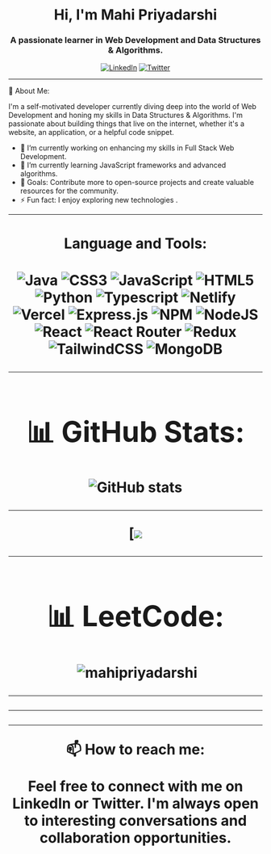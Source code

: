 

<h1 align="center">Hi, I'm Mahi Priyadarshi</h1>
<h3 align="center">A passionate learner in Web Development and Data Structures & Algorithms.</h3>

<p align="center">
  <a href=""><img alt="LinkedIn" src="https://img.shields.io/badge/LinkedIn-Mahi20%Priyadarshi-blue?style=flat-square&logo=linkedin"></a>
  <a href=""><img alt="Twitter" src="https://img.shields.io/badge/Twitter-@-blue?style=flat-square&logo=twitter"></a>
</p>


---

🚀 About Me:

I'm a self-motivated developer currently diving deep into the world of Web Development and honing my skills in Data Structures & Algorithms. I'm passionate about building things that live on the internet, whether it's a website, an application, or a helpful code snippet.

- 🔭 I’m currently working on enhancing my skills in Full Stack Web Development.
- 🌱 I’m currently learning JavaScript frameworks and advanced algorithms.
- 🎯 Goals: Contribute more to open-source projects and create valuable resources for the community.
- ⚡ Fun fact: I enjoy exploring new technologies .

---
<center><h1>Language and Tools:<h1/><center/>



![Java](https://img.shields.io/badge/java-%23ED8B00.svg?style=flat&logo=java&logoColor=white) ![CSS3](https://img.shields.io/badge/css3-%231572B6.svg?style=flat&logo=css3&logoColor=white) ![JavaScript](https://img.shields.io/badge/javascript-%23323330.svg?style=flat&logo=javascript&logoColor=%23F7DF1E)  ![HTML5](https://img.shields.io/badge/html5-%23E34F26.svg?style=flat&logo=html5&logoColor=white) ![Python](https://img.shields.io/badge/python-3670A0?style=flat&logo=python&logoColor=ffdd54)  ![Typescript](https://img.shields.io/badge/typesript-%23ED8B00.svg?style=flat&logo=typescript&logoColor=white)  ![Netlify](https://img.shields.io/badge/netlify-%23000000.svg?style=flat&logo=netlify&logoColor=#00C7B7) ![Vercel](https://img.shields.io/badge/vercel-%23000000.svg?style=flat&logo=vercel&logoColor=white)  ![Express.js](https://img.shields.io/badge/express.js-%23404d59.svg?style=flat&logo=express&logoColor=%2361DAFB)   ![NPM](https://img.shields.io/badge/NPM-%23000000.svg?style=flat&logo=npm&logoColor=white)  ![NodeJS](https://img.shields.io/badge/node.js-6DA55F?style=flat&logo=node.js&logoColor=white) ![React](https://img.shields.io/badge/react-%2320232a.svg?style=flat&logo=react&logoColor=%2361DAFB) ![React Router](https://img.shields.io/badge/React_Router-CA4245?style=flat&logo=react-router&logoColor=white) ![Redux](https://img.shields.io/badge/redux-%23593d88.svg?style=flat&logo=redux&logoColor=white) ![TailwindCSS](https://img.shields.io/badge/tailwindcss-%2338B2AC.svg?style=flat&logo=tailwind-css&logoColor=white)  ![MongoDB](https://img.shields.io/badge/MongoDB-%234ea94b.svg?style=flat&logo=mongodb&logoColor=white)

---

# 📊 GitHub Stats:
![GitHub stats](https://github-readme-stats-mahi-priyadarshi-s-projects.vercel.app/api/cards/profile-details?username=mahipriyadarshi&theme=tokyonight&border_radius=7.6)

---

[![](https://github-readme-stats-mahi-priyadarshi-s-projects.vercel.app/api/cards/most-commit-language?username=mahipriyadarshi&theme=tokyonight&border_radius=7.6)

---

# 📊 LeetCode:
<p align="center">&nbsp;<img align="center" src="" alt="mahipriyadarshi"/></p>


---



---


---


📫 How to reach me:

Feel free to connect with me on LinkedIn or Twitter. I'm always open to interesting conversations and collaboration opportunities.
